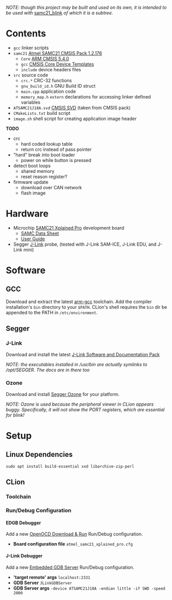 _NOTE: though this project may be built and used on its own, it is intended to be used with_
[samc21_blink](https://github.com/benjaminjnoack/samc21_blink)
_of which it is a subtree._

# Contents

* `gcc` linker scripts
* `samc21` [Atmel SAMC21 CMSIS Pack 1.2.176](http://packs.download.atmel.com/)
    * `Core` [ARM CMSIS 5.4.0](http://packs.download.atmel.com/)
    * `gcc` [CMSIS Core Device Templates](https://arm-software.github.io/CMSIS_5/Core/html/templates_pg.html)
    * `include` device headers files
* `src` source code
    * `crc.*` CRC-32 functions
    * `gnu_build_id.h` GNU Build ID struct
    * `main.cpp` application code
    * `memory_map.h` `extern` declarations for accessing linker defined variables
* `ATSAMC21J18A.svd` [CMSIS SVD](https://arm-software.github.io/CMSIS_5/SVD/html/index.html) (taken from CMSIS pack)
* `CMakeLists.txt` build script
* `image.sh` shell script for creating application image header

**TODO**

* crc
    * hard coded lookup table
    * return crc instead of pass pointer
* "hard" break into boot loader
    * power on while button is pressed
* detect boot loops
    * shared memory
    * reset reason register?
* firmware update
    * download over CAN network
    * flash image

# Hardware

* Microchip [SAMC21 Xplained Pro](https://www.microchip.com/DevelopmentTools/ProductDetails/ATSAMD21-XPRO) development board
    * [SAMC Data Sheet](http://ww1.microchip.com/downloads/en/DeviceDoc/SAMC20_C21_Family_Data_Sheet_DS60001479D.pdf)
    * [User Guide](http://ww1.microchip.com/downloads/en/DeviceDoc/Atmel-42460-SAM-C21-Xplained-Pro_User-Guide.pdf)
* Segger [J-Link](https://www.segger.com/products/debug-probes/j-link/) probe, (tested with J-Link SAM-ICE, J-Link EDU, and J-Link mini)

# Software

## GCC

Download and extract the latest [arm-gcc](https://developer.arm.com/tools-and-software/open-source-software/developer-tools/gnu-toolchain/gnu-rm/downloads) toolchain.
Add the compiler installation's `bin` directory to your `$PATH`.
CLion's shell requires the `bin` dir be appended to the PATH in `/etc/environment`.

## Segger

### J-Link

Download and install the latest [J-Link Software and Documentation Pack](https://www.segger.com/downloads/jlink)

_NOTE: the executables installed in /usr/bin are actually symlinks to /opt/SEGGER. The docs are in there too_

### Ozone

Download and install [Segger Ozone](https://www.segger.com/downloads/jlink#Ozone) for your platform.

_NOTE: Ozone is used because the peripheral viewer in CLion appears buggy. Specifically, it will not show the PORT registers, which are essential for blink!_

# Setup

## Linux Dependencies

`sudo apt install build-essential xxd libarchive-zip-perl`

## CLion

### Toolchain

### Run/Debug Configuration

#### EDGB Debugger

Add a new [OpenOCD Download & Run](https://www.jetbrains.com/help/clion/openocd-support.html) Run/Debug configuration.

* **Board configuration file** `atmel_samc21_xplained_pro.cfg`

#### J-Link Debugger

Add a new [Embedded GDB Server](https://www.jetbrains.com/help/clion/embedded-gdb-server.html) Run/Debug configuration.

* **'target remote' args** `localhost:2331`
* **GDB Server** `JLinkGDBServer`
* **GDB Server args** `-device ATSAMC21J18A -endian little -if SWD -speed 2000`

